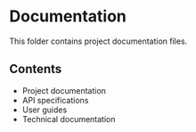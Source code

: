 # Documentation

This folder contains project documentation files.

## Contents
- Project documentation
- API specifications
- User guides
- Technical documentation
